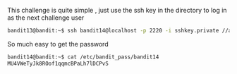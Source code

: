 This challenge is quite simple , just use the ssh key in the directory to log in as the next challenge user
```bash
bandit13@bandit:~$ ssh bandit14@localhost -p 2220 -i sshkey.private //and go through ssh stuff
```
So much easy to get the password 
```bash
bandit14@bandit:~$ cat /etc/bandit_pass/bandit14
MU4VWeTyJk8ROof1qqmcBPaLh7lDCPvS
```
